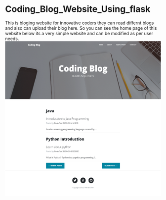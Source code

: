 # Coding_Blog_Website_Using_flask

This is bloging website for innovative coders they can read differnt blogs and also can upload their blog here. So you can see the home page of this website below its a very simple website and can be modified as per user needs.
<br>
<img src="https://github.com/Avinay1165/Coding_Blog_Website_Using_flask/blob/master/Imgs/1.png" height="500px" width="100%">

